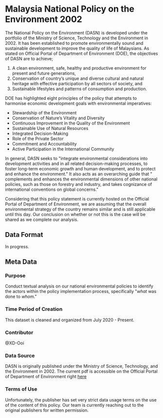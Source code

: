 # Malaysia National Policy on the Environment 2002

The National Policy on the Environment (DASN) is developed under the portfolio of the Ministry of Science, Technology and the Environment in 2002. 
It has been established to promote 
environmentally sound and sustainable development to improve the quality of life of Malaysians. As stated on Official Portal of Department of Environment (DOE), 
the objectives of DASN are to achieve; 

1. A clean environment, safe, healthy and productive environment for present and future generations, 
2. Conservation of country’s unique and diverse cultural and natural heritage with effective participation by all sectors of society, and 
3. Sustainable lifestyles and patterns of consumption and production.

DOE has highlighted eight principles of the policy that attempts to harmonise economic development goals with environmental imperatives:

* Stewardship of the Environment
* Conservation of Nature’s Vitality and Diversity
* Continuous Improvement in the Quality of the Environment
* Sustainable Use of Natural Resources
* Integrated Decision-Making
* Role of the Private Sector
* Commitment and Accountability
* Active Participation in the International Community

In general, DASN seeks to "integrate environmental considerations into development activities and in all related decision-making processes, 
to foster long-term economic growth and human development, and to protect and enhance the environment." It also acts as an overarching guide that 
" complements and enhances the environmental dimensions of other national policies, such as those on forestry and industry, 
and takes cognizance of international conventions on global concerns." 

Considering that this policy statement is currently hosted on the Official Portal of Department of Environment, we are assuming that the overall environmental strategy of the country
remains similar and is still applicable until this day. Our conclusion on whether or not this is the case will be shared as we complete our analysis.

## Data Format

In progress.

## Meta Data

### Purpose 

Conduct textual analysis on our national environmental policies to identify the actors within the policy implementation process, specifically "*what* was done to *whom*." 

### Time Period of Creation

This dataset is cleaned and organized from July 2020 - Present.

### Contributor

@XD-Ooi

### Data Source

DASN is originally published under the Ministry of Science, Technology, and the Environment in 2002. The current pdf is accessible on the Official Portal of
Department of Environment right [here](https://www.doe.gov.my/portalv1/wp-content/uploads/2013/01/dasar_alam_sekitar_negara.pdf)

### Terms of Use

Unfortunately, the publisher has set very strict data usage terms on the use of the content of this policy. Our team 
is currently reaching out to the original publishers for written permission.




